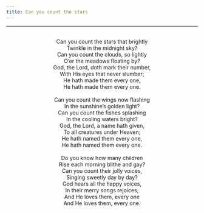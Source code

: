 ```yaml
---
title: Can you count the stars
---
```


---
<center>
<br/>
Can you count the stars that brightly<br/>
Twinkle in the midnight sky?<br/>
Can you count the clouds, so lightly<br/>
O’er the meadows floating by?<br/>
God, the Lord, doth mark their number,<br/>
With His eyes that never slumber;<br/>
He hath made them every one,<br/>
He hath made them every one.<br/>
<br/>
Can you count the wings now flashing<br/>
In the sunshine’s golden light?<br/>
Can you count the fishes splashing<br/>
In the cooling waters bright?<br/>
God, the Lord, a name hath given,<br/>
To all creatures under Heaven;<br/>
He hath named them every one,<br/>
He hath named them every one.<br/>
<br/>
Do you know how many children<br/>
Rise each morning blithe and gay?<br/>
Can you count their jolly voices,<br/>
Singing sweetly day by day?<br/>
God hears all the happy voices,<br/>
In their merry songs rejoices;<br/>
And He loves them, every one<br/>
And He loves them, every one. <br/>

</center>